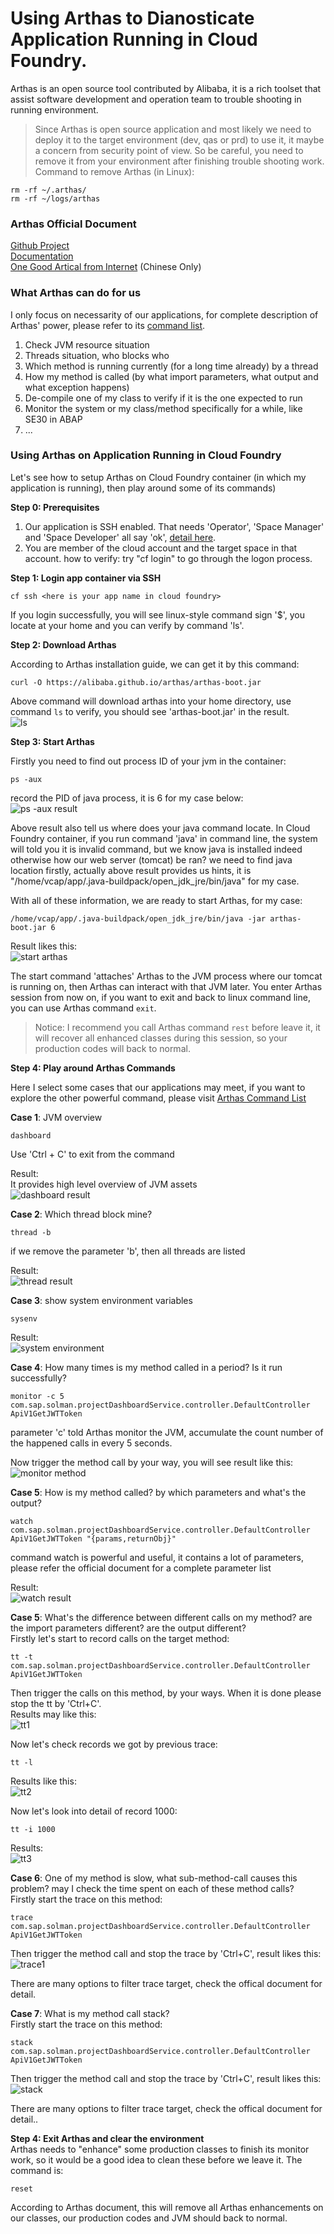# Using Arthas to Dianosticate Application Running in Cloud Foundry.

Arthas is an open source tool contributed by Alibaba, it is a rich toolset that assist software development and operation team to trouble shooting in running environment.

>Since Arthas is open source application and most likely we need to deploy it to the target environment (dev, qas or prd) to use it, it maybe a concern from security point of view. So be careful, you need to remove it from your environment after finishing trouble shooting work. Command to remove Arthas (in Linux):  
```  
rm -rf ~/.arthas/  
rm -rf ~/logs/arthas  
``` 


### Arthas Official Document
[Github Project](https://github.com/alibaba/arthas)  
[Documentation](https://alibaba.github.io/arthas/)  
[One Good Artical from Internet](https://cloud.tencent.com/developer/article/1534894) (Chinese Only)

### What Arthas can do for us
I only focus on necessarity of our applications, for complete description of Arthas' power, please refer to its [command list](https://alibaba.github.io/arthas/commands.html).
1. Check JVM resource situation
2. Threads situation, who blocks who
3. Which method is running currently (for a long time already) by a thread
4. How my method is called (by what import parameters, what output and what exception happens)
5. De-compile one of my class to verify if it is the one expected to run
6. Monitor the system or my class/method specifically for a while, like SE30 in ABAP
7. ... 

### Using Arthas on Application Running in Cloud Foundry

Let's see how to setup Arthas on Cloud Foundry container (in which my application is running), then play around some of its commands)

**Step 0: Prerequisites**  
1. Our application is SSH enabled. That needs 'Operator', 'Space Manager' and 'Space Developer' all say 'ok', [detail here](https://docs.cloudfoundry.org/devguide/deploy-apps/app-ssh-overview.html).
2. You are member of the cloud account and the target space in that account. how to verify: try "cf login" to go through the logon process.

**Step 1: Login app container via SSH**  
 
```  
cf ssh <here is your app name in cloud foundry>
```   
If you login successfully, you will see linux-style command sign '$', you locate at your home and you can verify by command 'ls'.

**Step 2: Download Arthas**  

According to Arthas installation guide, we can get it by this command:  
```  
curl -O https://alibaba.github.io/arthas/arthas-boot.jar  
```    
Above command will download arthas into your home directory, use command ```ls``` to verify, you should see 'arthas-boot.jar' in the result.  
![ls](images/ls.PNG)

**Step 3: Start Arthas**  

Firstly you need to find out process ID of your jvm in the container:
```  
ps -aux
```  
record the PID of java process, it is 6 for my case below:  
![ps -aux result](images/ps.PNG)
 
Above result also tell us where does your java command locate. In Cloud Foundry container, if you run command 'java' in command line, the system will told you it is invalid command, but we know java is installed indeed otherwise how our web server (tomcat) be ran? we need to find java location firstly, actually above result provides us hints, it is "/home/vcap/app/.java-buildpack/open_jdk_jre/bin/java" for my case.

With all of these information, we are ready to start Arthas, for my case:  
```  
/home/vcap/app/.java-buildpack/open_jdk_jre/bin/java -jar arthas-boot.jar 6
```    
Result likes this:  
![start arthas](images/start_arthas.PNG)

The start command 'attaches' Arthas to the JVM process where our tomcat is running on, then Arthas can interact with that JVM later. You enter Arthas session from now on, if you want to exit and back to linux command line, you can use Arthas command ```exit```.   
> Notice: I recommend you call Arthas command ```rest``` before leave it, it will recover all enhanced classes during this session, so your production codes will back to normal.

**Step 4: Play around Arthas Commands**  

Here I select some cases that our applications may meet, if you want to explore the other powerful command, please visit [Arthas Command List](https://alibaba.github.io/arthas/commands.html) 

**Case 1**: JVM overview  
```  
dashboard
```  
Use 'Ctrl + C' to exit from the command

Result:  
It provides high level overview of JVM assets  
![dashboard result](images/dashboard.PNG)

**Case 2**: Which thread block mine?  
```  
thread -b
```  
if we remove the parameter 'b', then all threads are listed

Result:  
![thread result](images/thread.PNG)

**Case 3**: show system environment variables  
```  
sysenv  
```  

Result:  
![system environment](images/sysenv.PNG)

**Case 4**: How many times is my method called in a period? Is it run successfully?  
```  
monitor -c 5 com.sap.solman.projectDashboardService.controller.DefaultController ApiV1GetJWTToken
```  
parameter 'c' told Arthas monitor the JVM, accumulate the count number of the happened calls in every 5 seconds.

Now trigger the method call by your way, you will see result like this:  
![monitor method](images/monitor.PNG) 

**Case 5**: How is my method called? by which parameters and what's the output?  
```  
watch  com.sap.solman.projectDashboardService.controller.DefaultController  ApiV1GetJWTToken "{params,returnObj}"  
```  
command watch is powerful and useful, it contains a lot of parameters, please refer the official document for a complete parameter list

Result:  
![watch result](images/watch.PNG)

**Case 5**: What's the difference between different calls on my method? are the import parameters different? are the output different?  
Firstly let's start to record calls on the target method:  
```  
tt -t com.sap.solman.projectDashboardService.controller.DefaultController  ApiV1GetJWTToken  
```  
Then trigger the calls on this method, by your ways. When it is done please stop the tt by 'Ctrl+C'.   
Results may like this:  
![tt1](images/tt1.PNG)

Now let's check records we got by previous trace:  
```  
tt -l  
```     
Results like this:  
![tt2](images/tt2.PNG)

Now let's look into detail of record 1000:  
```  
tt -i 1000  
```  
Results:  
![tt3](images/tt3.PNG)

**Case 6**: One of my method is slow, what sub-method-call causes this problem? may I check the time spent on each of these method calls?    
Firstly start the trace on this method:  
```  
trace com.sap.solman.projectDashboardService.controller.DefaultController ApiV1GetJWTToken  
```  
Then trigger the method call and stop the trace by 'Ctrl+C', result likes this:  
![trace1](images/trace1.PNG)  

There are many options to filter trace target, check the offical document for detail.

**Case 7**: What is my method call stack?    
Firstly start the trace on this method:  
```  
stack com.sap.solman.projectDashboardService.controller.DefaultController ApiV1GetJWTToken  
```  
Then trigger the method call and stop the trace by 'Ctrl+C', result likes this:  
![stack](images/stack.PNG)    
  
There are many options to filter trace target, check the offical document for detail..  

**Step 4: Exit Arthas and clear the environment**  
Arthas needs to "enhance" some production classes to finish its monitor work, so it would be a good idea to clean these before we leave it. The command is:  
```  
reset  
```  
According to Arthas document, this will remove all Arthas enhancements on our classes, our production codes and JVM should back to normal.   